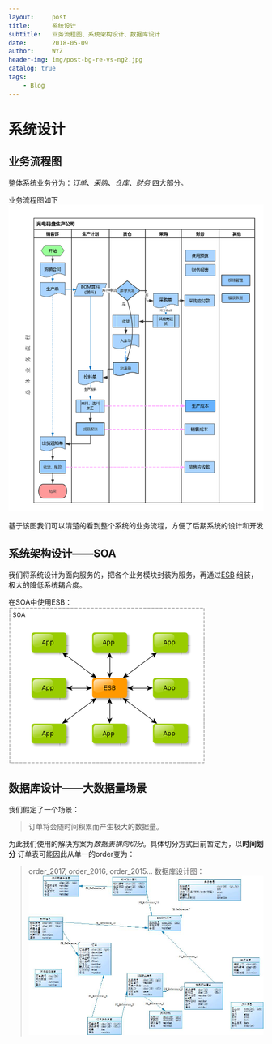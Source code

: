 ```yaml
---
layout:     post
title:      系统设计
subtitle:   业务流程图、系统架构设计、数据库设计
date:       2018-05-09
author:     WYZ
header-img: img/post-bg-re-vs-ng2.jpg
catalog: true
tags:
    - Blog
---
```


# 系统设计

## 业务流程图
整体系统业务分为：*订单、采购、仓库、财务* 四大部分。

业务流程图如下
![业务流程图](../img/业务流程图.png "业务流程图（泳道图）")

基于该图我们可以清楚的看到整个系统的业务流程，方便了后期系统的设计和开发

## 系统架构设计——SOA
我们将系统设计为面向服务的，把各个业务模块封装为服务，再通过[ESB](https://en.wikipedia.org/wiki/Enterprise_service_bus)
组装，极大的降低系统耦合度。

在SOA中使用ESB：
![ESB](../img/ESB.png "在SOA中使用ESB")

## 数据库设计——大数据量场景
我们假定了一个场景：
> 订单将会随时间积累而产生极大的数据量。

为此我们使用的解决方案为*数据表横向切分*。具体切分方式目前暂定为，以**时间划分** 订单表可能因此从单一的order变为：
> order_2017, order_2016, order_2015...
数据库设计图：
![ER图](../img/DB.jpg "数据库设计图")
